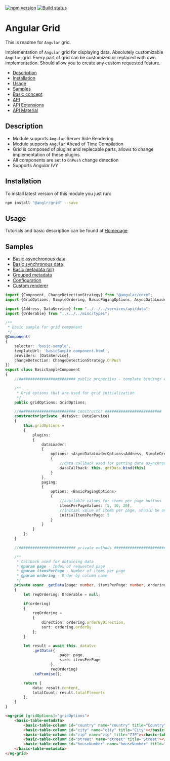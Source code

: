 [![npm version](https://badge.fury.io/js/%40anglr%2Fgrid.svg)](https://badge.fury.io/js/%40anglr%2Fgrid)
[![Build status](https://ci.appveyor.com/api/projects/status/0qphc2ah63r9isdr?svg=true)](https://ci.appveyor.com/project/kukjevov/ng-grid)

# Angular Grid

This is readme for `Angular` grid.

Implementation of `Angular` grid for displaying data. Absolutely customizable `Angular` grid. Every part of grid can be customized or replaced with own implementation. Should allow you to create any custom requested feature.

* [Description](#description)
* [Installation](#installation)
* [Usage](#usage)
* [Samples](#samples)
* [Basic concept](https://ressurectit.github.io/#/content/grid/concept)
* [API](https://ressurectit.github.io/#/content/api/ng-grid/grid)
* [API Extensions](https://ressurectit.github.io/#/content/api/ng-grid-extensions/grid-extensions)
* [API Material](https://ressurectit.github.io/#/content/api/ng-grid-material/grid-material)

## Description

* Module supports `Angular` Server Side Rendering
* Module supports `Angular` Ahead of Time Compilation
* Grid is composed of plugins and replecable parts, allows to change implementation of these plugins
* All components are set to `OnPush` change detection
* Supports *Angular IVY*

## Installation

To install latest version of this module you just run:

```bash
npm install "@anglr/grid" --save
```

## Usage

Tutorials and basic description can be found at [Homepage](https://ressurectit.github.io/#/content/grid)

## Samples

- [Basic asynchronous data](https://ressurectit.github.io/#/content/grid/basic)
- [Basic synchronous data](https://ressurectit.github.io/#/content/grid/basicSync)
- [Basic metadata (all)](https://ressurectit.github.io/#/content/grid/basicMetadata)
- [Grouped metadata](https://ressurectit.github.io/#/content/grid/groupedMetadata)
- [Configuration](https://ressurectit.github.io/#/content/grid/configuration)
- [Custom renderer](https://ressurectit.github.io/#/content/grid/customRenderer)

```typescript
import {Component, ChangeDetectionStrategy} from "@angular/core";
import {GridOptions, SimpleOrdering, BasicPagingOptions, AsyncDataLoaderOptions, DataResponse} from "@anglr/grid";

import {Address, DataService} from "../../../services/api/data";
import {Orderable} from "../../../misc/types";

/**
 * Basic sample for grid component
 */
@Component(
{
    selector: 'basic-sample',
    templateUrl: 'basicSample.component.html',
    providers: [DataService],
    changeDetection: ChangeDetectionStrategy.OnPush
})
export class BasicSampleComponent
{
    //######################### public properties - template bindings #########################

    /**
     * Grid options that are used for grid initialization
     */
    public gridOptions: GridOptions;

    //######################### constructor #########################
    constructor(private _dataSvc: DataService)
    {
        this.gridOptions =
        {
            plugins:
            {
                dataLoader:
                {
                    options: <AsyncDataLoaderOptions<Address, SimpleOrdering>>
                    {
                        //data callback used for getting data asynchronously
                        dataCallback: this._getData.bind(this)
                    }
                },
                paging:
                {
                    options: <BasicPagingOptions>
                    {
                        //available values for items per page buttons
                        itemsPerPageValues: [5, 10, 20],
                        //initial value of items per page, should be one of above
                        initialItemsPerPage: 5
                    }
                }
            }
        };
    }

    //######################### private methods #########################

    /**
     * Callback used for obtaining data
     * @param page - Index of requested page
     * @param itemsPerPage - Number of items per page
     * @param ordering - Order by column name
     */
    private async _getData(page: number, itemsPerPage: number, ordering: SimpleOrdering): Promise<DataResponse<Address>>
    {
        let reqOrdering: Orderable = null;

        if(ordering)
        {
            reqOrdering = 
            {
                direction: ordering.orderByDirection,
                sort: ordering.orderBy
            };
        }

        let result = await this._dataSvc
            .getData({
                        page: page,
                        size: itemsPerPage
                    },
                    reqOrdering)
            .toPromise();

        return {
            data: result.content,
            totalCount: result.totalElements
        };
    }
}
```

```html
<ng-grid [gridOptions]="gridOptions">
    <basic-table-metadata>
        <basic-table-column id="country" name="country" title="Country"></basic-table-column>
        <basic-table-column id="city" name="city" title="City"></basic-table-column>
        <basic-table-column id="zip" name="zip" title="ZIP"></basic-table-column>
        <basic-table-column id="street" name="street" title="Street"></basic-table-column>
        <basic-table-column id="houseNumber" name="houseNumber" title="House Number"></basic-table-column>
    </basic-table-metadata>
</ng-grid>
```